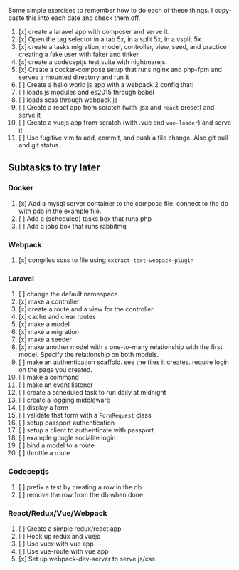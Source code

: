 Some simple exercises to remember how to do each of these things. I copy-paste this into each date and check them off.

1. [x] create a laravel app with composer and serve it.
7. [x] Open the tag selector in a tab 5x, in a split 5x, in a vsplit 5x
3. [x] create a tasks migration, model, controller, view, seed, and practice creating a fake user with faker and tinker
2. [x] create a codeceptjs test suite with nightmarejs.
4. [x] Create a docker-compose setup that runs nginx and php-fpm and serves a mounted directory and run it
5. [ ] Create a hello world js app with a webpack 2 config that:
 1. [ ] loads js modules and es2015 through babel
 1. [ ] loads scss through webpack js
1. [ ] Create a react app from scratch (with .jsx and `react` preset) and serve it
5. [ ] Create a vuejs app from scratch (with .vue and `vue-loader`) and serve it
6. [ ] Use fugitive.vim to add, commit, and push a file change. Also git pull and git status.

## Subtasks to try later

### Docker

1. [x] Add a mysql server container to the compose file. connect to the db with pdo in the example file.
2. [ ] Add a (scheduled) tasks box that runs php
3. [ ] Add a jobs box that runs rabbitmq

### Webpack

1. [x] compiles scss to file using `extract-text-webpack-plugin`

### Laravel

 1. [ ] change the default namespace
 2. [x] make a controller
 3. [x] create a route and a view for the controller
 4. [x] cache and clear routes
 5. [x] make a model
 6. [x] make a migration
 6. [x] make a seeder
 6. [x] make another model with a one-to-many relationship with the first model. Specify the relationship on both models.
 7. [ ] make an authentication scaffold. see the files it creates. require login on the page you created.
 3. [ ] make a command
 1. [ ] make an event listener
 4. [ ] create a scheduled task to run daily at midnight
 5. [ ] create a logging middleware
 1. [ ] display a form
 2. [ ] validate that form with a `FormRequest` class
 1. [ ] setup passport authentication
 1. [ ] setup a client to authenticate with passport
 1. [ ] example google socialite login
 1. [ ] bind a model to a route
 1. [ ] throttle a route

### Codeceptjs

 1. [ ] prefix a test by creating a row in the db
 2. [ ] remove the row from the db when done

 ### React/Redux/Vue/Webpack

 1. [ ] Create a simple redux/react app
 1. [ ] Hook up redux and vuejs
 1. [ ] Use vuex with vue app
 1. [ ] Use vue-route with vue app
 1. [x] Set up webpack-dev-server to serve js/css
